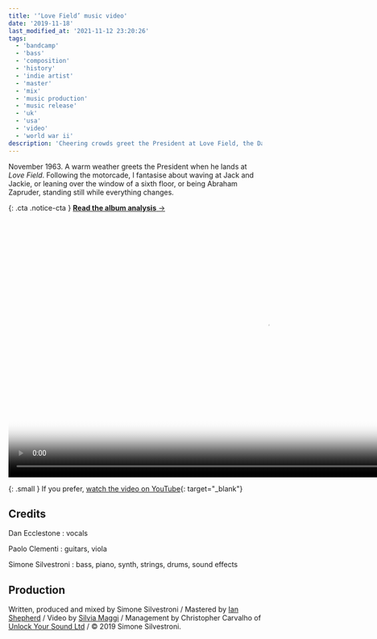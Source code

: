 ```yaml
---
title: '‘Love Field’ music video'
date: '2019-11-18'
last_modified_at: '2021-11-12 23:20:26'
tags:
  - 'bandcamp'
  - 'bass'
  - 'composition'
  - 'history'
  - 'indie artist'
  - 'master'
  - 'mix'
  - 'music production'
  - 'music release'
  - 'uk'
  - 'usa'
  - 'video'
  - 'world war ii'
description: 'Cheering crowds greet the President at Love Field, the Dallas airport. As the motorcade cuts through the city, I imagine to be there, standing still while everything changes.'
---
```

November 1963. A warm weather greets the President when he lands at _Love Field_. Following the motorcade, I fantasise about waving at Jack and Jackie, or leaning over the window of a sixth floor, or being Abraham Zapruder, standing still while everything changes.

{: .cta .notice-cta }
[**Read the album analysis**&nbsp;&rarr;](/blog/after-1989/)

<video controls src="{{ site.url }}/assets/videos/music-video-love-field.mp4"
  poster="{{ site.url }}/assets/videos/music-video-love-field.jpg"
  width="1024">
  Sorry, your browser doesn't support embedded videos, but you can <a href="{{ site.url }}/assets/videos/music-video-love-field.mp4">download it</a> and watch it with your favorite video player.
</video>

{: .small }
If you prefer, [watch the video on YouTube](https://youtu.be/oTR5ZJQdRXM){: target="_blank"}

## Credits

Dan Ecclestone
: vocals

Paolo Clementi
: guitars, viola

Simone Silvestroni
: bass, piano, synth, strings, drums, sound effects

## Production

Written, produced and mixed by Simone Silvestroni / Mastered by [Ian Shepherd](https://en.wikipedia.org/wiki/Ian_Shepherd) / Video by [Silvia Maggi](https://silviamaggidesign.com) / Management by Christopher Carvalho of [Unlock Your Sound Ltd](https://unlockyoursound.com/) / &copy;&nbsp;2019 Simone Silvestroni.